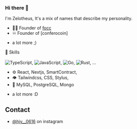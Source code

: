 ### Hi there 👋
I'm Zelotheus, It's a mix of names that describe my personality.


- 👨‍💻 Founder of [focc](https://focc.kr)
- ♾️ Founder of [conferocoin]
+ a lot more ;)

:page_with_curl: Skills
<br><br>
![TypeScript](https://img.shields.io/badge/dart-%230175C2.svg?style=for-the-badge&logo=dart&logoColor=white),
![JavaScript](https://img.shields.io/badge/Flutter-%2302569B.svg?style=for-the-badge&logo=Flutter&logoColor=white),
![Go](https://img.shields.io/badge/go-%2300ADD8.svg?style=for-the-badge&logo=go&logoColor=white),
![Rust](https://img.shields.io/badge/rust-%23000000.svg?style=for-the-badge&logo=rust&logoColor=white), ...
- ⚙️ React, Nextjs, SmartContract,
- 👁️ Tailwindcss, CSS, Stylus,
- 💽 MySQL, PostgreSQL, Mongo
+ a lot more :D

## Contact
- [@hjy__0616](https://www.instagram.com/hjy__0616/) on instagram
